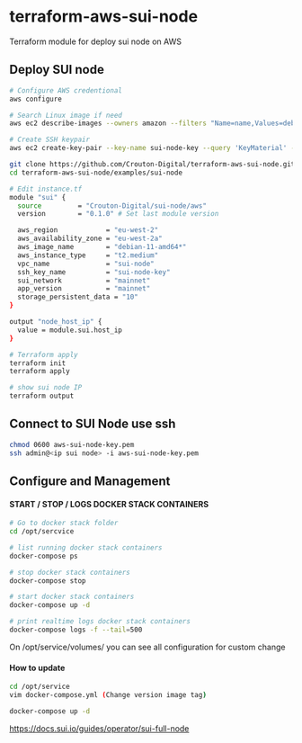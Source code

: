 # terraform-aws-sui-node
Terraform module for deploy sui node on AWS

## Deploy SUI node
```bash
# Configure AWS credentional 
aws configure

# Search Linux image if need  
aws ec2 describe-images --owners amazon --filters "Name=name,Values=debian-11-amd64*" --query "Images | [0].ImageId" --output text\n

# Create SSH keypair
aws ec2 create-key-pair --key-name sui-node-key --query 'KeyMaterial' --region eu-west-2 --output text > aws-sui-node-key.pem

```

```bash
git clone https://github.com/Crouton-Digital/terraform-aws-sui-node.git
cd terraform-aws-sui-node/examples/sui-node

# Edit instance.tf
module "sui" {
  source         = "Crouton-Digital/sui-node/aws"
  version        = "0.1.0" # Set last module version

  aws_region            = "eu-west-2"
  aws_availability_zone = "eu-west-2a"
  aws_image_name        = "debian-11-amd64*"
  aws_instance_type     = "t2.medium"
  vpc_name              = "sui-node"
  ssh_key_name          = "sui-node-key"
  sui_network           = "mainnet"
  app_version           = "mainnet"
  storage_persistent_data = "10"
}

output "node_host_ip" {
  value = module.sui.host_ip
}

# Terraform apply
terraform init 
terraform apply 

# show sui node IP
terraform output
```
## Connect to SUI Node use ssh 
 ```bash
 chmod 0600 aws-sui-node-key.pem
 ssh admin@<ip sui node> -i aws-sui-node-key.pem
 ```

## Configure and Management 

#### START / STOP / LOGS DOCKER STACK CONTAINERS
```bash
# Go to docker stack folder 
cd /opt/sercvice

# list running docker stack containers 
docker-compose ps 

# stop docker stack containers 
docker-compose stop 

# start docker stack containers 
docker-compose up -d 

# print realtime logs docker stack containers 
docker-compose logs -f --tail=500
```

On /opt/service/volumes/ you can see all  configuration for custom change

#### How to update

```bash
cd /opt/service
vim docker-compose.yml (Change version image tag)

docker-compose up -d 
```


https://docs.sui.io/guides/operator/sui-full-node
